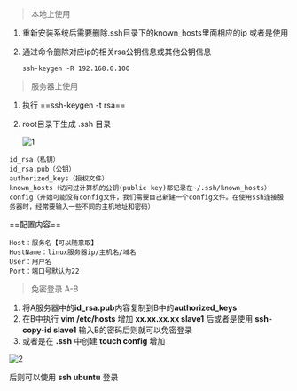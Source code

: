 > 本地上使用

1. 重新安装系统后需要删除.ssh目录下的known_hosts里面相应的ip 或者是使用

2. 通过命令删除对应ip的相关rsa公钥信息或其他公钥信息

   `ssh-keygen -R 192.168.0.100`

> 服务器上使用

1. 执行 ==ssh-keygen -t rsa==

2. root目录下生成 .ssh 目录

   ![1](https://file-ykq.oss-cn-shanghai.aliyuncs.com/img/20210531102351.png)

```shell
id_rsa（私钥）
id_rsa.pub（公钥）
authorized_keys（授权文件）
known_hosts（访问过计算机的公钥(public key)都记录在~/.ssh/known_hosts）
config（开始可能没有config文件，我们需要自己新建一个config文件。在使用ssh连接服务器时，经常要输入一些不同的主机地址和密码）
```

==配置内容==

```shell
Host：服务名【可以随意取】
HostName：linux服务器ip/主机名/域名
User：用户名
Port：端口号默认为22
```

> 免密登录 A-B

1. 将A服务器中的**id_rsa.pub**内容复制到B中的**authorized_keys**
2. 在B中执行 **vim /etc/hosts**  增加 **xx.xx.xx.xx slave1** 后或者是使用 **ssh-copy-id slave1** 输入B的密码后则就可以免密登录
3. 或者是在 **.ssh** 中创建 **touch config** 增加

![2](https://file-ykq.oss-cn-shanghai.aliyuncs.com/img/20210531102629.png)

后则可以使用   **ssh ubuntu**  登录



